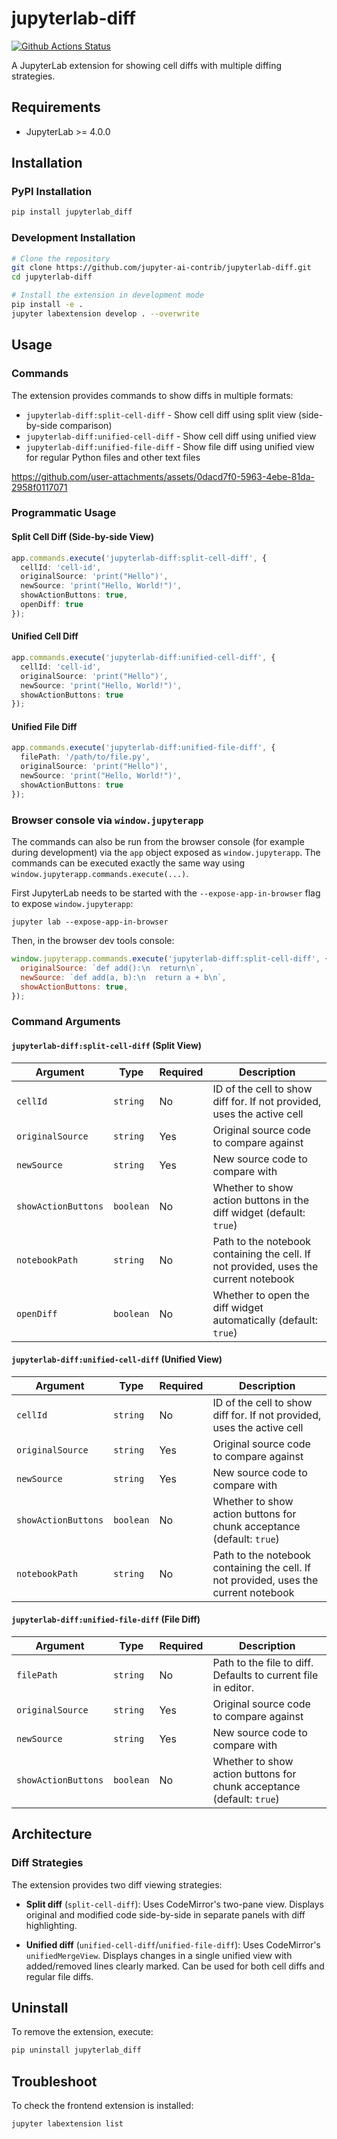 # jupyterlab-diff

[![Github Actions Status](https://github.com/jupyter-ai-contrib/jupyterlab-diff/workflows/Build/badge.svg)](https://github.com/jupyter-ai-contrib/jupyterlab-diff/actions/workflows/build.yml)

A JupyterLab extension for showing cell diffs with multiple diffing strategies.

## Requirements

- JupyterLab >= 4.0.0

## Installation

### PyPI Installation

```bash
pip install jupyterlab_diff
```

### Development Installation

```bash
# Clone the repository
git clone https://github.com/jupyter-ai-contrib/jupyterlab-diff.git
cd jupyterlab-diff

# Install the extension in development mode
pip install -e .
jupyter labextension develop . --overwrite
```

## Usage

### Commands

The extension provides commands to show diffs in multiple formats:

- `jupyterlab-diff:split-cell-diff` - Show cell diff using split view (side-by-side comparison)
- `jupyterlab-diff:unified-cell-diff` - Show cell diff using unified view
- `jupyterlab-diff:unified-file-diff` - Show file diff using unified view for regular Python files and other text files

https://github.com/user-attachments/assets/0dacd7f0-5963-4ebe-81da-2958f0117071

### Programmatic Usage

#### Split Cell Diff (Side-by-side View)

```typescript
app.commands.execute('jupyterlab-diff:split-cell-diff', {
  cellId: 'cell-id',
  originalSource: 'print("Hello")',
  newSource: 'print("Hello, World!")',
  showActionButtons: true,
  openDiff: true
});
```

#### Unified Cell Diff

```typescript
app.commands.execute('jupyterlab-diff:unified-cell-diff', {
  cellId: 'cell-id',
  originalSource: 'print("Hello")',
  newSource: 'print("Hello, World!")',
  showActionButtons: true
});
```

#### Unified File Diff

```typescript
app.commands.execute('jupyterlab-diff:unified-file-diff', {
  filePath: '/path/to/file.py',
  originalSource: 'print("Hello")',
  newSource: 'print("Hello, World!")',
  showActionButtons: true
});
```

### Browser console via `window.jupyterapp`

 The commands can also be run from the browser console (for example during development) via the `app` object exposed as `window.jupyterapp`. The commands can be executed exactly the same way using `window.jupyterapp.commands.execute(...)`.

First JupyterLab needs to be started with the `--expose-app-in-browser` flag to expose `window.jupyterapp`:

```
jupyter lab --expose-app-in-browser
```

Then, in the browser dev tools console:

```javascript
window.jupyterapp.commands.execute('jupyterlab-diff:split-cell-diff', {
  originalSource: `def add():\n  return\n`,
  newSource: `def add(a, b):\n  return a + b\n`,
  showActionButtons: true,
});
```

### Command Arguments

#### `jupyterlab-diff:split-cell-diff` (Split View)

| Argument            | Type      | Required | Description                                                                          |
| ------------------- | --------- | -------- | ------------------------------------------------------------------------------------ |
| `cellId`            | `string`  | No       | ID of the cell to show diff for. If not provided, uses the active cell               |
| `originalSource`    | `string`  | Yes      | Original source code to compare against                                              |
| `newSource`         | `string`  | Yes      | New source code to compare with                                                      |
| `showActionButtons` | `boolean` | No       | Whether to show action buttons in the diff widget (default: `true`)                  |
| `notebookPath`      | `string`  | No       | Path to the notebook containing the cell. If not provided, uses the current notebook |
| `openDiff`          | `boolean` | No       | Whether to open the diff widget automatically (default: `true`)                      |

#### `jupyterlab-diff:unified-cell-diff` (Unified View)

| Argument            | Type      | Required | Description                                                                          |
| ------------------- | --------- | -------- | ------------------------------------------------------------------------------------ |
| `cellId`            | `string`  | No       | ID of the cell to show diff for. If not provided, uses the active cell               |
| `originalSource`    | `string`  | Yes      | Original source code to compare against                                              |
| `newSource`         | `string`  | Yes      | New source code to compare with                                                      |
| `showActionButtons` | `boolean` | No       | Whether to show action buttons for chunk acceptance (default: `true`)                |
| `notebookPath`      | `string`  | No       | Path to the notebook containing the cell. If not provided, uses the current notebook |

#### `jupyterlab-diff:unified-file-diff` (File Diff)

| Argument            | Type      | Required | Description                                                           |
| ------------------- | --------- | -------- | --------------------------------------------------------------------- |
| `filePath`          | `string`  | No       | Path to the file to diff. Defaults to current file in editor.         |
| `originalSource`    | `string`  | Yes      | Original source code to compare against                               |
| `newSource`         | `string`  | Yes      | New source code to compare with                                       |
| `showActionButtons` | `boolean` | No       | Whether to show action buttons for chunk acceptance (default: `true`) |

## Architecture

### Diff Strategies

The extension provides two diff viewing strategies:

- **Split diff** (`split-cell-diff`): Uses CodeMirror's two-pane view. Displays original and modified code side-by-side in separate panels with diff highlighting.

- **Unified diff** (`unified-cell-diff`/`unified-file-diff`): Uses CodeMirror's `unifiedMergeView`. Displays changes in a single unified view with added/removed lines clearly marked. Can be used for both cell diffs and regular file diffs.

## Uninstall

To remove the extension, execute:

```bash
pip uninstall jupyterlab_diff
```

## Troubleshoot

To check the frontend extension is installed:

```bash
jupyter labextension list
```
